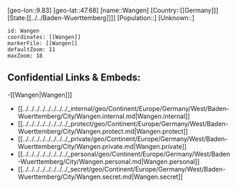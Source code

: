 ﻿---
location: [47.68,9.83]
mapzoom: [7,12] 
mapmarker: city 
type: City
tags:
- geo/City


SpocWebEntityId: 35438
isDeleted: false
confidential: public

---
[geo-lon::9.83]
[geo-lat::47.68]
[name::Wangen]
[Country::[[Germany]]]
[State:[[../../Baden-Wuerttemberg]]]]
[Population::]
[Unknown::]


```leaflet
id: Wangen
coordinates: [[Wangen]]
markerFile: [[Wangen]]
defaultZoom: 11 
maxZoom: 18
```


## Confidential Links & Embeds: 
-[[Wangen|Wangen]]] 
- [[../../../../../../../../_internal/geo/Continent/Europe/Germany/West/Baden-Wuerttemberg/City/Wangen.internal.md|Wangen.internal]] 
- [[../../../../../../../../_protect/geo/Continent/Europe/Germany/West/Baden-Wuerttemberg/City/Wangen.protect.md|Wangen.protect]] 
- [[../../../../../../../../_private/geo/Continent/Europe/Germany/West/Baden-Wuerttemberg/City/Wangen.private.md|Wangen.private]] 
- [[../../../../../../../../_personal/geo/Continent/Europe/Germany/West/Baden-Wuerttemberg/City/Wangen.personal.md|Wangen.personal]] 
- [[../../../../../../../../_secret/geo/Continent/Europe/Germany/West/Baden-Wuerttemberg/City/Wangen.secret.md|Wangen.secret]] 
